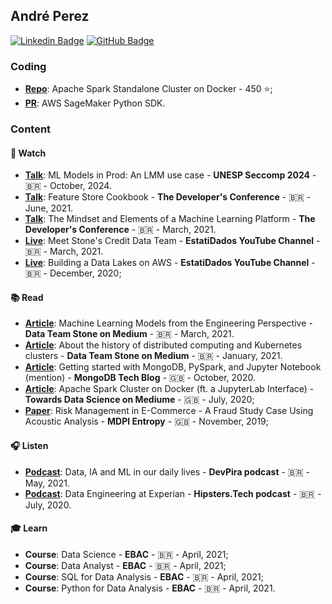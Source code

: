 ## André Perez

[![Linkedin Badge](https://img.shields.io/badge/-Andre%20Perez-blue?style=flat-square&logo=linkedin&logoColor=white)](https://www.linkedin.com/in/andremarcosperez)
[![GitHub Badge](https://img.shields.io/badge/-Andre%20Perez-black?style=flat-square&logo=github&logoColor=white)](https://github.com/andre-marcos-perez)

### Coding

 - **[Repo](https://github.com/cluster-apps-on-docker/spark-standalone-cluster-on-docker)**: Apache Spark Standalone Cluster on Docker - 450 :star:;
 - **[PR](https://github.com/aws/sagemaker-python-sdk/pull/3354)**: AWS SageMaker Python SDK.

### Content

#### :eyes: Watch

 - **[Talk](https://thedevconf.com/tdc/2021/connections/trilha-inteligencia-artificial-e-machine-learning)**: ML Models in Prod: An LMM use case - **UNESP Seccomp 2024** - :brazil: - October, 2024.
 - **[Talk](https://thedevconf.com/tdc/2021/connections/trilha-inteligencia-artificial-e-machine-learning)**: Feature Store Cookbook - **The Developer's Conference** - :brazil: - June, 2021.
 - **[Talk](https://thedevconf.com/tdc/2021/innovation/trilha-inteligencia-artificial-e-machine-learning)**: The Mindset and Elements of a Machine Learning Platform - **The Developer's Conference** - :brazil: - March, 2021.
 - **[Live](https://www.youtube.com/watch?v=5c6tfp4OQUw&feature=youtu.be)**: Meet Stone's Credit Data Team - **EstatiDados YouTube Channel** - :brazil: - March, 2021.
 - **[Live](https://www.youtube.com/watch?v=Knh6gLOGn3w&feature=youtu.be)**: Building a Data Lakes on AWS - **EstatiDados YouTube Channel** - :brazil: - December, 2020;

#### :books: Read

 - **[Article](https://medium.com/team-data-stone/plataformas-de-machine-learning-parte-i-modelos-do-ponto-de-vista-da-engenharia-303482fa77f5)**: Machine Learning Models from the Engineering Perspective - **Data Team Stone on Medium** - :brazil: - March, 2021.
 - **[Article](https://medium.com/team-data-stone/sobre-a-hist%C3%B3ria-da-computa%C3%A7%C3%A3o-distribu%C3%ADda-e-clusters-kubernetes-3d0fe331db7)**: About the history of distributed computing and Kubernetes clusters - **Data Team Stone on Medium** - :brazil: - January, 2021.
 - **[Article](https://www.mongodb.com/blog/post/getting-started-with-mongodb-pyspark-and-jupyter-notebook)**: Getting started with MongoDB, PySpark, and Jupyter Notebook (mention) - **MongoDB Tech Blog** - :uk: - October, 2020.
 - **[Article](https://towardsdatascience.com/apache-spark-cluster-on-docker-ft-a-juyterlab-interface-418383c95445)**: Apache Spark Cluster on Docker (ft. a JupyterLab Interface) - **Towards Data Science on Mediume** - :uk: - July, 2020;
 - **[Paper](https://www.mdpi.com/1099-4300/21/11/1087)**: Risk Management in E-Commerce - A Fraud Study Case Using Acoustic Analysis - **MDPI Entropy** - :uk: - November, 2019;
 
#### :headphones: Listen

 - **[Podcast](https://open.spotify.com/episode/40CM4kr2uanP7KrDZhQeCH)**: Data, IA and ML in our daily lives - **DevPira podcast** - :brazil: - May, 2021.
 - **[Podcast](https://hipsters.tech/engenharia-de-dados-na-serasa-experian-hipsters-on-the-road-37/)**: Data Engineering at Experian - **Hipsters.Tech podcast** - :brazil: - July, 2020.

#### :mortar_board: Learn

 - **Course**: Data Science - **EBAC** - :brazil: - April, 2021;
 - **Course**: Data Analyst - **EBAC** - :brazil: - April, 2021;
 - **Course**: SQL for Data Analysis - **EBAC** - :brazil: - April, 2021;
 - **Course**: Python for Data Analysis - **EBAC** - :brazil: - April, 2021.
